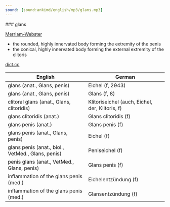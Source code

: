 ```yaml
---
sound: [sound:ankimd/english/mp3/glans.mp3]
---
```


\### glans

[Merriam-Webster](https://www.merriam-webster.com/dictionary/glans)

- the rounded, highly innervated body forming the extremity of the penis
- the conical, highly innervated body forming the external extremity of the clitoris

[dict.cc](https://www.dict.cc/glans)

| English        | German       |
| -------------- | ------------ |
| glans (anat., Glans, penis) | Eichel (f, 2943) |
| glans (anat., Glans, penis) | Glans (f, 8) |
| clitoral glans (anat., Glans, clitoridis) | Klitoriseichel (auch, Eichel, der, Klitoris, f) |
| glans clitoridis (anat.) | Glans clitoridis (f) |
| glans penis (anat.) | Glans penis (f) |
| glans penis (anat., Glans, penis) | Eichel (f) |
| glans penis (anat., biol., VetMed., Glans, penis) | Peniseichel (f) |
| penis glans (anat., VetMed., Glans, penis) | Glans penis (f) |
| inflammation of the glans penis (med.) | Eichelentzündung (f) |
| inflammation of the glans penis (med.) | Glansentzündung (f) |

